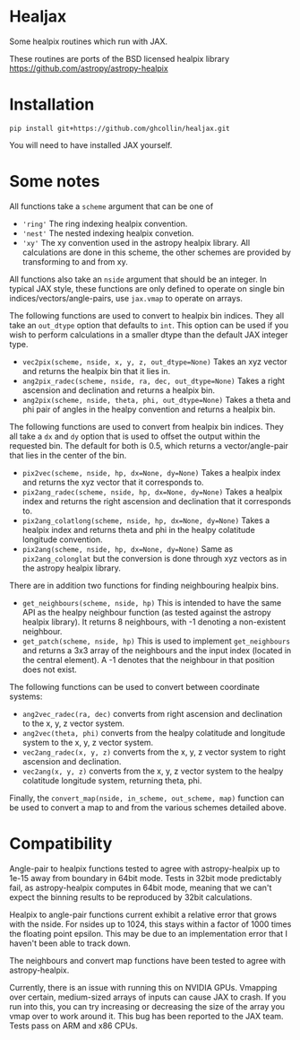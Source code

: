 # Healjax

Some healpix routines which run with JAX. 

These routines are ports of the BSD licensed healpix library https://github.com/astropy/astropy-healpix

# Installation

```
pip install git+https://github.com/ghcollin/healjax.git
```

You will need to have installed JAX yourself.

# Some notes

All functions take a `scheme` argument that can be one of
 - `'ring'` The ring indexing healpix convention.
 - `'nest'` The nested indexing healpix convetion.
 - `'xy'` The xy convention used in the astropy healpix library. All calculations are done in this scheme, the other schemes are provided by transforming to and from xy.

All functions also take an `nside` argument that should be an integer. In typical JAX style, these functions are only defined to operate on single bin indices/vectors/angle-pairs, use `jax.vmap` to operate on arrays.

The following functions are used to convert to healpix bin indices. They all take an `out_dtype` option that defaults to `int`. This option can be used if you wish to perform calculations in a smaller dtype than the default JAX integer type.

 - `vec2pix(scheme, nside, x, y, z, out_dtype=None)` Takes an xyz vector and returns the healpix bin that it lies in.
 - `ang2pix_radec(scheme, nside, ra, dec, out_dtype=None)` Takes a right ascension and declination and returns a healpix bin.
 - `ang2pix(scheme, nside, theta, phi, out_dtype=None)` Takes a theta and phi pair of angles in the healpy convention and returns a healpix bin.

The following functions are used to convert from healpix bin indices. They all take a `dx` and `dy` option that is used to offset the output within the requested bin. The default for both is 0.5, which returns a vector/angle-pair that lies in the center of the bin.

 - `pix2vec(scheme, nside, hp, dx=None, dy=None)` Takes a healpix index and returns the xyz vector that it corresponds to.
 - `pix2ang_radec(scheme, nside, hp, dx=None, dy=None)` Takes a healpix index and returns the right ascension and declination that it corresponds to.
 - `pix2ang_colatlong(scheme, nside, hp, dx=None, dy=None)` Takes a healpix index and returns theta and phi in the healpy colatitude longitude convention.
 - `pix2ang(scheme, nside, hp, dx=None, dy=None)` Same as `pix2ang_colonglat` but the conversion is done through xyz vectors as in the astropy healpix library.

There are in addition two functions for finding neighbouring healpix bins.
 - `get_neighbours(scheme, nside, hp)` This is intended to have the same API as the healpy neighbour function (as tested against the astropy healpix library). It returns 8 neighbours, with -1 denoting a non-existent neighbour.
 - `get_patch(scheme, nside, hp)` This is used to implement `get_neighbours` and returns a 3x3 array of the neighbours and the input index (located in the central element). A -1 denotes that the neighbour in that position does not exist.

The following functions can be used to convert between coordinate systems:
 - `ang2vec_radec(ra, dec)` converts from right ascension and declination to the x, y, z vector system.
 - `ang2vec(theta, phi)` converts from the healpy colatitude and longitude system to the x, y, z vector system.
 - `vec2ang_radec(x, y, z)` converts from the x, y, z vector system to right ascension and declination.
 - `vec2ang(x, y, z)` converts from the x, y, z vector system to the healpy colatitude longitude system, returning theta, phi.

Finally, the `convert_map(nside, in_scheme, out_scheme, map)` function can be used to convert a map to and from the various schemes detailed above.

# Compatibility

Angle-pair to healpix functions tested to agree with astropy-healpix up to 1e-15 away from boundary in 64bit mode. Tests in 32bit mode predictably fail, as astropy-healpix computes in 64bit mode, meaning that we can't expect the binning results to be reproduced by 32bit calculations. 

Healpix to angle-pair functions current exhibit a relative error that grows with the nside. For nsides up to 1024, this stays within a factor of 1000 times the floating point epsilon. This may be due to an implementation error that I haven't been able to track down.

The neighbours and convert map functions have been tested to agree with astropy-healpix.

Currently, there is an issue with running this on NVIDIA GPUs. Vmapping over certain, medium-sized arrays of inputs can cause JAX to crash. If you run into this, you can try increasing or decreasing the size of the array you vmap over to work around it. This bug has been reported to the JAX team.
Tests pass on ARM and x86 CPUs.